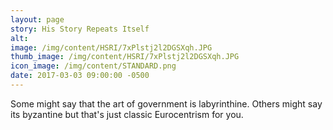 ```yaml
---
layout: page
story: His Story Repeats Itself
alt:
image: /img/content/HSRI/7xPlstj2l2DGSXqh.JPG
thumb_image: /img/content/HSRI/7xPlstj2l2DGSXqh.JPG
icon_image: /img/content/STANDARD.png
date: 2017-03-03 09:00:00 -0500
---
```

Some might say that the art of government is labyrinthine. Others might say its byzantine but that's just classic Eurocentrism for you.